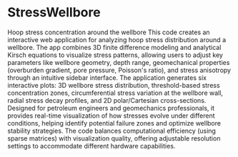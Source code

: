 # StressWellbore
Hoop stress concentration around the wellbore
This  code creates an interactive  web application for analyzing hoop stress distribution around a wellbore. The app combines 3D finite difference modeling and analytical Kirsch equations to visualize stress patterns, allowing users to adjust key parameters like wellbore geometry, depth range, geomechanical properties (overburden gradient, pore pressure, Poisson's ratio), and stress anisotropy through an intuitive sidebar interface. The application generates six interactive plots: 3D wellbore stress distribution, threshold-based stress concentration zones, circumferential stress variation at the wellbore wall, radial stress decay profiles, and 2D polar/Cartesian cross-sections. Designed for petroleum engineers and geomechanics professionals, it provides real-time visualization of how stresses evolve under different conditions, helping identify potential failure zones and optimize wellbore stability strategies. The code balances computational efficiency (using sparse matrices) with visualization quality, offering adjustable resolution settings to accommodate different hardware capabilities.

